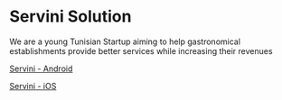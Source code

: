 # Servini Solution
 We are a young Tunisian Startup aiming to help gastronomical establishments provide better services while increasing their revenues
 
 [Servini - Android](https://play.google.com/store/apps/details?id=online.servini.servini)
 
 [Servini - iOS](https://apps.apple.com/us/app/servini/id1639163124)
